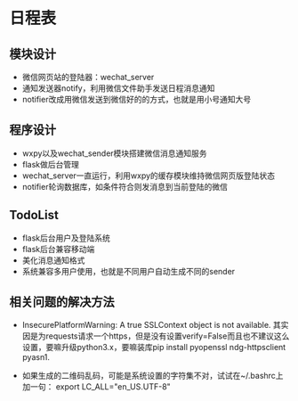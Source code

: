 # 日程表

## 模块设计
* 微信网页站的登陆器：wechat_server
* 通知发送器notify，利用微信文件助手发送日程消息通知
* notifier改成用微信发送到微信好的的方式，也就是用小号通知大号


## 程序设计
* wxpy以及wechat_sender模块搭建微信消息通知服务
* flask做后台管理
* wechat_server一直运行，利用wxpy的缓存模块维持微信网页版登陆状态
* notifier轮询数据库，如条件符合则发消息到当前登陆的微信


## TodoList
* flask后台用户及登陆系统
* flask后台兼容移动端
* 美化消息通知格式
* 系统兼容多用户使用，也就是不同用户自动生成不同的sender


## 相关问题的解决方法
* InsecurePlatformWarning: A true SSLContext object is not available. 其实因是为requests请求一个https，但是没有设置verify=False而且也不建议这么设置，要嘛升级python3.x，要嘛装库pip install pyopenssl ndg-httpsclient pyasn1. 

* 如果生成的二维码乱码，可能是系统设置的字符集不对，试试在~/.bashrc上加一句： export LC_ALL="en_US.UTF-8"